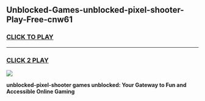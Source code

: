 
## Unblocked-Games-unblocked-pixel-shooter-Play-Free-cnw61
<h3>
<a href="https://premium76.site?title=unblocked-pixel-shooter&ref=18A1">CLICK TO PLAY</a></h3>
<hr>

<h3>
<a href="https://premium76.site?title=unblocked-pixel-shooter&ref=18A1">CLICK 2 PLAY</a>
  
</h3>

<a href="https://premium76.site?title=unblocked-pixel-shooter&ref=18A1"><img src="https://clearcache.store/games.png"></a>


**unblocked-pixel-shooter games unblocked: Your Gateway to Fun and Accessible Online Gaming**
